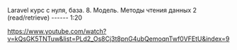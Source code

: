 Laravel курс с нуля, база. 8. Модель. Методы чтения данных 2 (read/retrieve) ------ 1:20

https://www.youtube.com/watch?v=kQsGK5TNTuw&list=PLd2_Os8Cj3t8pnG4ubQemoqnTwf0VFEtU&index=9